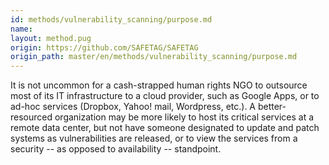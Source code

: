 ```yaml
---
id: methods/vulnerability_scanning/purpose.md
name: 
layout: method.pug
origin: https://github.com/SAFETAG/SAFETAG
origin_path: master/en/methods/vulnerability_scanning/purpose.md
---
```


It is not uncommon for a cash-strapped human rights NGO to outsource most of its IT infrastructure to a cloud provider, such as Google Apps, or to ad-hoc services (Dropbox, Yahoo! mail, Wordpress, etc.). A better-resourced organization may be more likely to host its critical services at a remote data center, but not have someone designated to update and patch systems as vulnerabilities are released, or to view the services from a security -- as opposed to availability -- standpoint.

